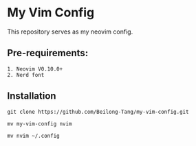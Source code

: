 # My Vim Config

This repository serves as my neovim config.

## Pre-requirements:
    1. Neovim V0.10.0+
    2. Nerd font

## Installation

```shell
git clone https://github.com/Beilong-Tang/my-vim-config.git 

mv my-vim-config nvim

mv nvim ~/.config

```
